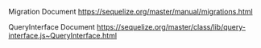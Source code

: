 Migration Document
https://sequelize.org/master/manual/migrations.html

QueryInterface Document
https://sequelize.org/master/class/lib/query-interface.js~QueryInterface.html